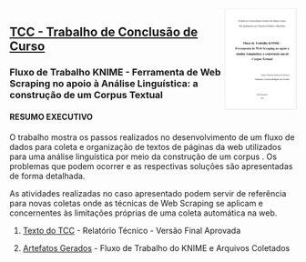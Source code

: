 <img src="/zImagens/tcc-capa.png" align="right" width="25%" height="25%"/>

## [TCC - Trabalho de Conclusão de Curso](/TCC)
### Fluxo de Trabalho KNIME - Ferramenta de Web Scraping no apoio à Análise Linguística: a construção de um Corpus Textual

#### RESUMO EXECUTIVO

O trabalho mostra os passos realizados no desenvolvimento de um fluxo de dados para coleta e organização de textos de páginas da web utilizados para uma análise linguística por meio da construção de um corpus . Os problemas que podem ocorrer e as respectivas soluções são apresentadas de forma detalhada.

As atividades realizadas no caso apresentado podem servir de referência para novas coletas onde as técnicas de Web Scraping se aplicam e concernentes às limitações próprias de uma coleta automática na web.

1. [Texto do TCC](CDBD_TCC_Knime_Marcelo_Honorio_de_Oliveira.pdf) - Relatório Técnico - Versão Final Aprovada

2. [Artefatos Gerados](Data_Driven_Analysis_-_Modals_Verbs.zip) - Fluxo de Trabalho do KNIME e Arquivos Coletados
